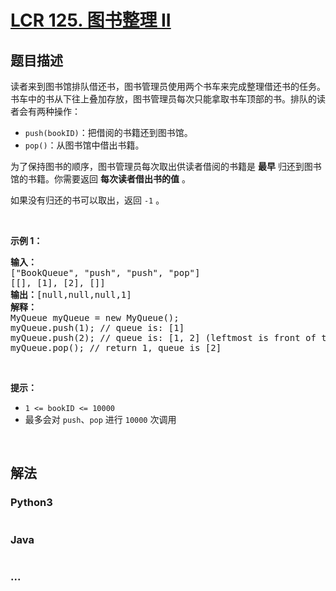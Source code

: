# [LCR 125. 图书整理 II](https://leetcode.cn/problems/yong-liang-ge-zhan-shi-xian-dui-lie-lcof)



## 题目描述

<!-- 这里写题目描述 -->

<p>读者来到图书馆排队借还书，图书管理员使用两个书车来完成整理借还书的任务。书车中的书从下往上叠加存放，图书管理员每次只能拿取书车顶部的书。排队的读者会有两种操作：</p>

<ul>
	<li><code>push(bookID)</code>：把借阅的书籍还到图书馆。</li>
	<li><code>pop()</code>：从图书馆中借出书籍。</li>
</ul>

<p>为了保持图书的顺序，图书管理员每次取出供读者借阅的书籍是 <strong>最早</strong> 归还到图书馆的书籍。你需要返回 <strong>每次读者借出书的值</strong> 。</p>

<p>如果没有归还的书可以取出，返回&nbsp;<code>-1</code> 。</p>

<p>&nbsp;</p>

<p><strong>示例 1：</strong></p>

<pre>
<strong>输入：</strong>
["BookQueue", "push", "push", "pop"]
[[], [1], [2], []]
<strong>输出：</strong>[null,null,null,1]
<strong>解释：
</strong>MyQueue myQueue = new MyQueue();
myQueue.push(1); // queue is: [1]
myQueue.push(2); // queue is: [1, 2] (leftmost is front of the queue)
myQueue.pop(); // return 1, queue is [2]</pre>

<p>&nbsp;</p>

<p><strong>提示：</strong></p>

<ul>
	<li><code>1 &lt;= bookID &lt;= 10000</code></li>
	<li>最多会对 <code>push</code>、<code>pop</code> 进行 <code>10000</code> 次调用</li>
</ul>

<p>&nbsp;</p>


## 解法

<!-- 这里可写通用的实现逻辑 -->

<!-- tabs:start -->

### **Python3**

<!-- 这里可写当前语言的特殊实现逻辑 -->

```python

```

### **Java**

<!-- 这里可写当前语言的特殊实现逻辑 -->

```java

```

### **...**

```

```

<!-- tabs:end -->
